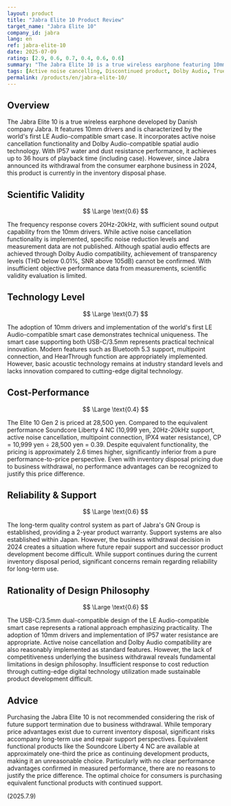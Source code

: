 ```yaml
---
layout: product
title: "Jabra Elite 10 Product Review"
target_name: "Jabra Elite 10"
company_id: jabra
lang: en
ref: jabra-elite-10
date: 2025-07-09
rating: [2.9, 0.6, 0.7, 0.4, 0.6, 0.6]
summary: "The Jabra Elite 10 is a true wireless earphone featuring 10mm drivers and the world's first LE Audio-compatible smart case. While offering industry-average sound quality performance, it has a significant price gap compared to equivalent functional products, with concerns about future support due to business withdrawal."
tags: [Active noise cancelling, Discontinued product, Dolby Audio, True wireless earphones]
permalink: /products/en/jabra-elite-10/
---
```

## Overview

The Jabra Elite 10 is a true wireless earphone developed by Danish company Jabra. It features 10mm drivers and is characterized by the world's first LE Audio-compatible smart case. It incorporates active noise cancellation functionality and Dolby Audio-compatible spatial audio technology. With IP57 water and dust resistance performance, it achieves up to 36 hours of playback time (including case). However, since Jabra announced its withdrawal from the consumer earphone business in 2024, this product is currently in the inventory disposal phase.

## Scientific Validity

$$ \Large \text{0.6} $$

The frequency response covers 20Hz-20kHz, with sufficient sound output capability from the 10mm drivers. While active noise cancellation functionality is implemented, specific noise reduction levels and measurement data are not published. Although spatial audio effects are achieved through Dolby Audio compatibility, achievement of transparency levels (THD below 0.01%, SNR above 105dB) cannot be confirmed. With insufficient objective performance data from measurements, scientific validity evaluation is limited.

## Technology Level

$$ \Large \text{0.7} $$

The adoption of 10mm drivers and implementation of the world's first LE Audio-compatible smart case demonstrates technical uniqueness. The smart case supporting both USB-C/3.5mm represents practical technical innovation. Modern features such as Bluetooth 5.3 support, multipoint connection, and HearThrough function are appropriately implemented. However, basic acoustic technology remains at industry standard levels and lacks innovation compared to cutting-edge digital technology.

## Cost-Performance

$$ \Large \text{0.4} $$

The Elite 10 Gen 2 is priced at 28,500 yen. Compared to the equivalent performance Soundcore Liberty 4 NC (10,999 yen, 20Hz-20kHz support, active noise cancellation, multipoint connection, IPX4 water resistance), CP = 10,999 yen ÷ 28,500 yen = 0.39. Despite equivalent functionality, the pricing is approximately 2.6 times higher, significantly inferior from a pure performance-to-price perspective. Even with inventory disposal pricing due to business withdrawal, no performance advantages can be recognized to justify this price difference.

## Reliability & Support

$$ \Large \text{0.6} $$

The long-term quality control system as part of Jabra's GN Group is established, providing a 2-year product warranty. Support systems are also established within Japan. However, the business withdrawal decision in 2024 creates a situation where future repair support and successor product development become difficult. While support continues during the current inventory disposal period, significant concerns remain regarding reliability for long-term use.

## Rationality of Design Philosophy

$$ \Large \text{0.6} $$

The USB-C/3.5mm dual-compatible design of the LE Audio-compatible smart case represents a rational approach emphasizing practicality. The adoption of 10mm drivers and implementation of IP57 water resistance are appropriate. Active noise cancellation and Dolby Audio compatibility are also reasonably implemented as standard features. However, the lack of competitiveness underlying the business withdrawal reveals fundamental limitations in design philosophy. Insufficient response to cost reduction through cutting-edge digital technology utilization made sustainable product development difficult.

## Advice

Purchasing the Jabra Elite 10 is not recommended considering the risk of future support termination due to business withdrawal. While temporary price advantages exist due to current inventory disposal, significant risks accompany long-term use and repair support perspectives. Equivalent functional products like the Soundcore Liberty 4 NC are available at approximately one-third the price as continuing development products, making it an unreasonable choice. Particularly with no clear performance advantages confirmed in measured performance, there are no reasons to justify the price difference. The optimal choice for consumers is purchasing equivalent functional products with continued support.

(2025.7.9)